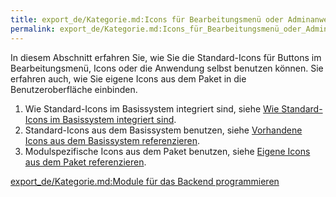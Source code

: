 ```yaml
---
title: export_de/Kategorie.md:Icons für Bearbeitungsmenü oder Adminanwendung benutzen
permalink: export_de/Kategorie.md:Icons_für_Bearbeitungsmenü_oder_Adminanwendung_benutzen/
---
```


In diesem Abschnitt erfahren Sie, wie Sie die Standard-Icons für Buttons im Bearbeitungsmenü, Icons oder die Anwendung selbst benutzen können. Sie erfahren auch, wie Sie eigene Icons aus dem Paket in die Benutzeroberfläche einbinden.

1.  Wie Standard-Icons im Basissystem integriert sind, siehe [Wie Standard-Icons im Basissystem integriert sind](/Wie_Standard-Icons_im_Basissystem_integriert_sind ).
2.  Standard-Icons aus dem Basissystem benutzen, siehe [Vorhandene Icons aus dem Basissystem referenzieren](/Vorhandene_Icons_aus_dem_Basissystem_referenzieren ).
3.  Modulspezifische Icons aus dem Paket benutzen, siehe [Eigene Icons aus dem Paket referenzieren](/Eigene_Icons_aus_dem_Paket_referenzieren ).

[export_de/Kategorie.md:Module für das Backend programmieren](export_de/Kategorie.md:Module_für_das_Backend_programmieren )